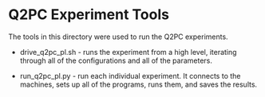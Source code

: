 Q2PC Experiment Tools
=====================

The tools in this directory were used to run the Q2PC experiments. 

- drive_q2pc_pl.sh - runs the experiment from a high level, iterating through all of the configurations and all of the parameters. 

- run_q2pc_pl.py - run each individual experiment. It connects to the machines, sets up all of the programs, runs them, and saves the results. 


